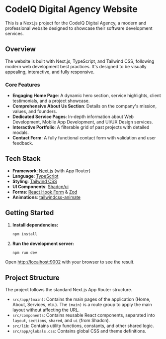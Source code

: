 # CodeIQ Digital Agency Website

This is a Next.js project for the CodeIQ Digital Agency, a modern and professional website designed to showcase their software development services.

## Overview

The website is built with Next.js, TypeScript, and Tailwind CSS, following modern web development best practices. It's designed to be visually appealing, interactive, and fully responsive.

### Core Features

- **Engaging Home Page**: A dynamic hero section, service highlights, client testimonials, and a project showcase.
- **Comprehensive About Us Section**: Details on the company's mission, values, and founders.
- **Dedicated Service Pages**: In-depth information about Web Development, Mobile App Development, and UI/UX Design services.
- **Interactive Portfolio**: A filterable grid of past projects with detailed modals.
- **Contact Form**: A fully functional contact form with validation and user feedback.

## Tech Stack

- **Framework**: [Next.js](https://nextjs.org/) (with App Router)
- **Language**: [TypeScript](https://www.typescriptlang.org/)
- **Styling**: [Tailwind CSS](https://tailwindcss.com/)
- **UI Components**: [Shadcn/ui](https://ui.shadcn.com/)
- **Forms**: [React Hook Form](https://react-hook-form.com/) & [Zod](https://zod.dev/)
- **Animations**: [tailwindcss-animate](https://github.com/jamiebuilds/tailwindcss-animate)

## Getting Started

1. **Install dependencies:**
   ```bash
   npm install
   ```

2. **Run the development server:**
   ```bash
   npm run dev
   ```

Open [http://localhost:9002](http://localhost:9002) with your browser to see the result.

## Project Structure

The project follows the standard Next.js App Router structure.

- `src/app/(main)`: Contains the main pages of the application (Home, About, Services, etc.). The `(main)` is a route group to apply the main layout without affecting the URL.
- `src/components`: Contains reusable React components, separated into `layout`, `sections`, `shared`, and `ui` (from Shadcn).
- `src/lib`: Contains utility functions, constants, and other shared logic.
- `src/app/globals.css`: Contains global CSS and theme definitions.